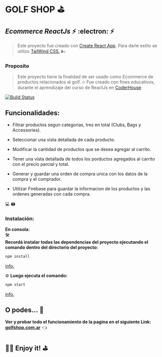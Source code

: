# GOLF SHOP  ⛳

## _Ecommerce ReactJs_   ⚡   :electron:    ⚡

> Este proyecto fue creado con [Create React App](https://github.com/facebook/create-react-app). 
>   Para darle estilo se utilizo [TailWind CSS.](https://tailwindcss.com/) 🌬️
### Proposito
 > Este proyecto tiene la finalidad de ser usado como Ecommerce de productos relacionados al golf. 	:fire:
 > Fue creado con fines educativos, durante el aprendizaje del curso de ReactJs en [CoderHouse](https://www.coderhouse.com/)
 



[![Build Status](https://travis-ci.org/joemccann/dillinger.svg?branch=master)](https://)
##  Funcionalidades:

- Filtrar productos segun categorias, tres en total (Clubs, Bags y Accessories). 	

- Seleccionar una vista detallada de cada producto.

- Modificar la cantidad de productos que se desea agregar al carrito.

- Tener una vista detallada de todos los porductos agregados al carrito con el precio parcial y total.

- Generar y guardar una orden de compra unica con los datos de la compra y el comprador.

- Utilizar Firebase para guardar la informacion de los productos y las ordenes generadas con cada compra. 

💻 	🖨️  
### Instalación:	
**En consola:**  
🛠️   
**Recordá instalar todas las dependencias del proyecto ejecutando el comando dentro del directorio del proyecto:** 

```sh
npm install
```
  [info.](https://docs.npmjs.com/cli/v7/commands/npm-install)

⚙️
**Luego ejecuta el comando:**
```sh
npm start 
```
[info.](https://docs.npmjs.com/cli/v7/commands/npm-start)
## O podes... 👀
**Ver y probar todo el funcionamiento de la pagina en el siguiente Link:
[golfshop.com.ar](https://ecstatic-kare-dd8a57.netlify.app/)** 👈


## 🏌️‍♂️  Enjoy it! ⛳
